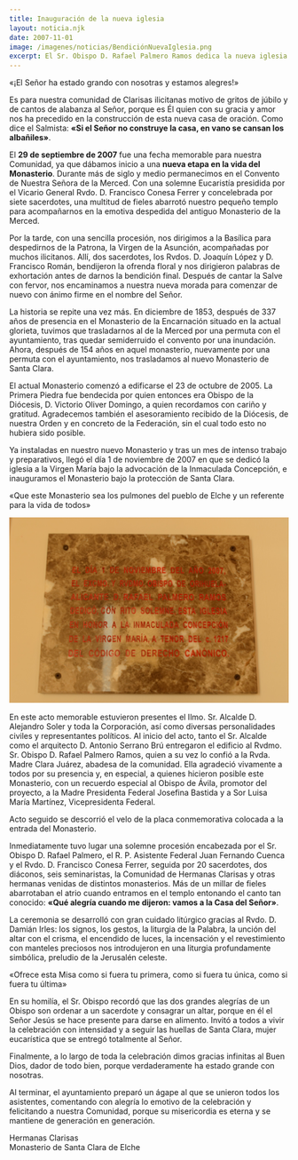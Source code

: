 ```yaml
---
title: Inauguración de la nueva iglesia
layout: noticia.njk
date: 2007-11-01
image: /imagenes/noticias/BendiciónNuevaIglesia.png
excerpt: El Sr. Obispo D. Rafael Palmero Ramos dedica la nueva iglesia del Monasterio
---
```


<p class="frase-impacto">«¡El Señor ha estado grando con nosotras y estamos alegres!»</p>

Es para nuestra comunidad de Clarisas ilicitanas motivo de gritos de júbilo y de cantos de alabanza al Señor, porque es Él quien con su gracia y amor nos ha precedido en la construcción de esta nueva casa de oración. Como dice el Salmista: **«Si el Señor no construye la casa, en vano se cansan los albañiles»**.

El **29 de septiembre de 2007** fue una fecha memorable para nuestra Comunidad, ya que dábamos inicio a una **nueva etapa en la vida del Monasterio**. Durante más de siglo y medio permanecimos en el Convento de Nuestra Señora de la Merced. Con una solemne Eucaristía presidida por el Vicario General Rvdo. D. Francisco Conesa Ferrer y concelebrada por siete sacerdotes, una multitud de fieles abarrotó nuestro pequeño templo para acompañarnos en la emotiva despedida del antiguo Monasterio de la Merced.  

Por la tarde, con una sencilla procesión, nos dirigimos a la Basílica para despedirnos de la Patrona, la Virgen de la Asunción, acompañadas por muchos ilicitanos. Allí, dos sacerdotes, los Rvdos. D. Joaquín López y D. Francisco Román, bendijeron la ofrenda floral y nos dirigieron palabras de exhortación antes de darnos la bendición final. Después de cantar la Salve con fervor, nos encaminamos a nuestra nueva morada para comenzar de nuevo con ánimo firme en el nombre del Señor.  

La historia se repite una vez más. En diciembre de 1853, después de 337 años de presencia en el Monasterio de la Encarnación situado en la actual glorieta, tuvimos que trasladarnos al de la Merced por una permuta con el ayuntamiento, tras quedar semiderruido el convento por una inundación. Ahora, después de 154 años en aquel monasterio, nuevamente por una permuta con el ayuntamiento, nos trasladamos al nuevo Monasterio de Santa Clara.  

El actual Monasterio comenzó a edificarse el 23 de octubre de 2005. La Primera Piedra fue bendecida por quien entonces era Obispo de la Diócesis, D. Victorio Oliver Domingo, a quien recordamos con cariño y gratitud. Agradecemos también el asesoramiento recibido de la Diócesis, de nuestra Orden y en concreto de la Federación, sin el cual todo esto no hubiera sido posible.  

Ya instaladas en nuestro nuevo Monasterio y tras un mes de intenso trabajo y preparativos, llegó el día 1 de noviembre de 2007 en que se dedicó la iglesia a la Virgen María bajo la advocación de la Inmaculada Concepción, e inauguramos el Monasterio bajo la protección de Santa Clara.  

<p class="frase-impacto">«Que este Monasterio sea los pulmones del pueblo de Elche y un referente para la vida de todos»</p>

<img src="/imagenes/noticias/20071101.jpg" alt="Placa conmemorativa de la bendición de la nueva iglesia" class="imagen-centro" />

En este acto memorable estuvieron presentes el Ilmo. Sr. Alcalde D. Alejandro Soler y toda la Corporación, así como diversas personalidades civiles y representantes políticos. Al inicio del acto, tanto el Sr. Alcalde como el arquitecto D. Antonio Serrano Brú entregaron el edificio al Rvdmo. Sr. Obispo D. Rafael Palmero Ramos, quien a su vez lo confió a la Rvda. Madre Clara Juárez, abadesa de la comunidad. Ella agradeció vivamente a todos por su presencia y, en especial, a quienes hicieron posible este Monasterio, con un recuerdo especial al Obispo de Ávila, promotor del proyecto, a la Madre Presidenta Federal Josefina Bastida y a Sor Luisa María Martínez, Vicepresidenta Federal.  

Acto seguido se descorrió el velo de la placa conmemorativa colocada a la entrada del Monasterio.  

Inmediatamente tuvo lugar una solemne procesión encabezada por el Sr. Obispo D. Rafael Palmero, el R. P. Asistente Federal Juan Fernando Cuenca y el Rvdo. D. Francisco Conesa Ferrer, seguida por 20 sacerdotes, dos diáconos, seis seminaristas, la Comunidad de Hermanas Clarisas y otras hermanas venidas de distintos monasterios. Más de un millar de fieles abarrotaban el atrio cuando entramos en el templo entonando el canto tan conocido: **«Qué alegría cuando me dijeron: vamos a la Casa del Señor»**.  

La ceremonia se desarrolló con gran cuidado litúrgico gracias al Rvdo. D. Damián Irles: los signos, los gestos, la liturgia de la Palabra, la unción del altar con el crisma, el encendido de luces, la incensación y el revestimiento con manteles preciosos nos introdujeron en una liturgia profundamente simbólica, preludio de la Jerusalén celeste.  

<p class="frase-impacto">«Ofrece esta Misa como si fuera tu primera, como si fuera tu única, como si fuera tu última»</p>

En su homilía, el Sr. Obispo recordó que las dos grandes alegrías de un Obispo son ordenar a un sacerdote y consagrar un altar, porque en él el Señor Jesús se hace presente para darse en alimento. Invitó a todos a vivir la celebración con intensidad y a seguir las huellas de Santa Clara, mujer eucarística que se entregó totalmente al Señor.  

Finalmente, a lo largo de toda la celebración dimos gracias infinitas al Buen Dios, dador de todo bien, porque verdaderamente ha estado grande con nosotras.  

Al terminar, el ayuntamiento preparó un ágape al que se unieron todos los asistentes, comentando con alegría lo emotivo de la celebración y felicitando a nuestra Comunidad, porque su misericordia es eterna y se mantiene de generación en generación.  

Hermanas Clarisas  
Monasterio de Santa Clara de Elche
